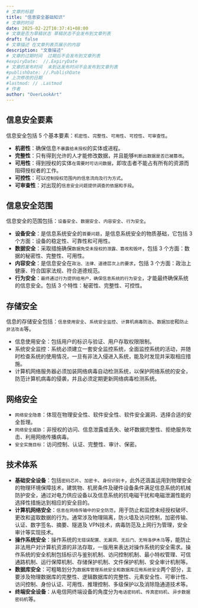 ```yaml
---
# 文章的标题
title: "信息安全基础知识"
# 文章的时间
date: 2025-02-22T10:37:41+08:00
# 文章是否为草稿状态 草稿状态不会发布到文章列表
draft: false
# 文章描述 在文章列表页展示的内容
description: "文章描述"
# 文章的过期时间  过期后不会发布到文章列表
#expiryDate:  //.ExpiryDate
# 文章的发布时间  未到达发布时间不会发布到文章列表
#publishDate: //.PublishDate
# 上次修改的日期
#lastmod: // .Lastmod
# 作者
author: "OverLookArt"
---
```


## 信息安全要素

信息安全包括 5 个基本要素：`机密性`、`完整性`、`可用性`、`可控性`、`可审查性`。

* **机密性**：确保信息`不暴露给未授权`的实体或进程。
* **完整性**：只有得到允许的人才能修改数据，并且能够`判断出数据是否已被篡改`。
* **可用性**：得到授权的实体`在需要时可访问数据`，即攻击者不能占有所有的资源而阻碍授权者的工作。
* **可控性**：可以`控制授权范围内的信息流向及行为方式`。
* **可审查性**：对出现的`信息安全问题提供调查的依据和手段`。

## 信息安全范围

信息安全的范围包括：`设备安全`、`数据安全`、`内容安全`、`行为安全`。

* **设备安全**：是信息系统安全的`首要问题`，是信息系统安全的物质基础，它包括 3个方面：设备的稳定性、可靠性和可用性。
* **数据安全**：采取措施确保`数据免受未授权的泄露、篡改和毁坏`，包括 3 个方面：数据的秘密性、完整性、可用性。
* **内容安全**：是信息安全在`政治、法律、道德层次上的要求`，包括 3 个方面：政治上健康、符合国家法规、符合道德规范。
* **行为安全**：`最终通过行为提供给用户，确保信息系统的行为安全`，才能最终确保系统的信息安全。包括 3 个特性：秘密性、完整性、可控性。

## 存储安全

信息的存储安全包括：`信息使用安全`、`系统安全监控`、`计算机病毒防治`、`数据加密`和`防止非法攻击`等。

* 信息使用安全：包括用户的标识与验证、用户存取权限限制。
* 系统安全监控：系统必须建立一套安全监控系统，全面监控系统的活动，并随时检查系统的使用情况，一旦有非法入侵进入系统，能及时发现并采取相应措施。
* 计算机网络服务器必须加装网络病毒自动检测系统，以保护网络系统的安全，防范计算机病毒的侵袭，并且必须定期更新网络病毒检测系统。

## 网络安全

* `网络安全隐患`：体现在物理安全性、软件安全性、软件安全漏洞、选择合适的安全哲理。
* `网络安全威胁`：非授权的访问、信息泄露或丢失、破坏数据完整性、拒绝服务攻击、利用网络传播病毒。
* `安全实施目标`：访问控制、认证、完整性、审计、保密。

## 技术体系

* **基础安全设备**：包括`密码芯片`、`加密卡`、`身份识别卡`，此外还涵盖运用到物理安全的物理环境保障技术，建筑物、机房条件及硬件设备条件满足信息系统的机械防护安全，通过对电力供应设备以及信息系统的抗电磁干扰和电磁泄漏性能的选择性措施达到相应的安全目的。
* **计算机网络安全**：`信息在网络传输中的安全防范`，用于防止和监控未经授权破坏、更改和盗取数据的行为。通常涉及物理隔离，防火墙及访问控制，加密传输、认证、数字签名、摘要、隧道及 VPN技术，病毒防范及上网行为管理，安全审计等实现技术。
* **操作系统安全**：操作系统的`无错误配置、无漏洞、无后门、无特洛伊木马`等，能防止非法用户对计算机资源的非法存取，一版用来表达对操作系统的安全需求。操作系统的安全机制包括标识与鉴别机制、访问控制机制、最小特权管理、可信通路机制、运行保障机制、存储保护机制、文件保护机制、安全审计机制等。
* **数据库安全**：可粗略划分为`数据库管理系统安全和数据库应用系统安全`两个部分，主要涉及物理数据库的完整性、逻辑数据库的完整性、元素安全性、可审计性、访问控制、身份认证、可用性、推理控制、多级保护以及消除隐通道技术等。
* **终端安全设备**：从电信网终端设备的角度分为`电话密码机`、`传真密码机`、`异步数据密码机`等。